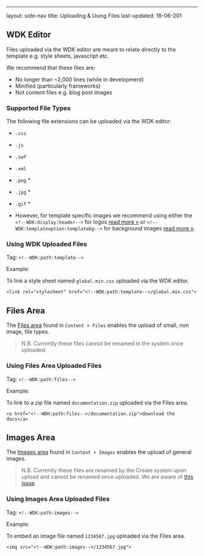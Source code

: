 ---
layout: side-nav
title: Uploading & Using Files
last-updated: 18-06-201

## WDK Editor

Files uploaded via the WDK editor are meant to relate directly to the template e.g. style sheets, javascript etc.

We recommend that these files are:

* No longer than ~2,000 lines (while in development)
* Minified (particularly frameworks)
* Not content files e.g. blog post images

### Supported File Types

The following file extensions can be uploaded via the WDK editor:

* `.css`
* `.js`
* `.swf`
* `.xml`
* `.png` *
* `.jpg` *
* `.gif` *

* However, for template specific images we recommend using either the `<!--WDK:display:header-->` for logos [read more »](http://developers.create.net/wdk/glossary.html#HeaderImage) or `<!--WDK:templateoption:templatebg-->` for background images [read more »](http://developers.create.net/wdk/glossary.html#SiteWallpaper).

### Using WDK Uploaded Files

Tag: `<!--WDK:path:template-->`

Example:

To link a style sheet named `global.min.css` uploaded via the WDK editor.

`<link rel="stylesheet" href="<!--WDK:path:template-->/global.min.css">`

## Files Area

The [Files area](https://login.create.net/frameset.phtml#site_content_files.phtml) found in `Content > Files` enables the upload of small, non image, file types.

> N.B. Currently these files cannot be renamed in the system once uploaded.

### Using Files Area Uploaded Files

Tag: `<!--WDK:path:files-->`

Example:

To link to a zip file named `documentation.zip` uploaded via the Files area.

`<a href="<!--WDK:path:files-->/documentation.zip">download the docs</a>`

## Images Area

The [Images area](https://login.create.net/frameset.phtml#site_content_images.phtml) found in `Content > Images` enables the upload of general images.

> N.B. Currently these files are renamed by the Create system upon upload and cannot be renamed once uploaded. We are aware of [this issue](https://github.com/createdotnet/wdk/issues/63).

### Using Images Area Uploaded Files

Tag: `<!--WDK:path:images-->`

Example:

To embed an image file named `1234567.jpg` uploaded via the Files area.

`<img src="<!--WDK:path:images-->/1234567.jpg">`